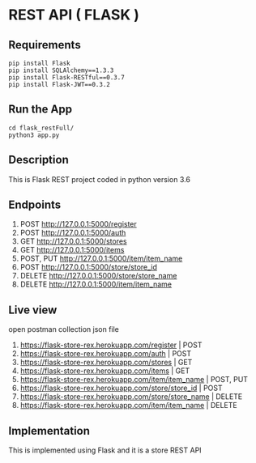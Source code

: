 # REST API ( FLASK )

## Requirements
```
pip install Flask
pip install SQLAlchemy==1.3.3
pip install Flask-RESTful==0.3.7
pip install Flask-JWT==0.3.2
```

## Run the App
```
cd flask_restFull/
python3 app.py
```

## Description
This is Flask REST project coded in python version 3.6

## Endpoints
  1. POST http://127.0.0.1:5000/register
  2. POST http://127.0.0.1:5000/auth
  3. GET http://127.0.0.1:5000/stores
  4. GET http://127.0.0.1:5000/items
  5. POST, PUT http://127.0.0.1:5000/item/item_name
  6. POST http://127.0.0.1:5000/store/store_id
  7. DELETE http://127.0.0.1:5000/store/store_name
  8. DELETE http://127.0.0.1:5000/item/item_name
  
## Live view 
open postman collection json file 
  1. https://flask-store-rex.herokuapp.com/register | POST
  2. https://flask-store-rex.herokuapp.com/auth | POST
  3. https://flask-store-rex.herokuapp.com/stores | GET
  4. https://flask-store-rex.herokuapp.com/items  | GET
  5. https://flask-store-rex.herokuapp.com/item/item_name  | POST, PUT
  6. https://flask-store-rex.herokuapp.com/store/store_id | POST
  7. https://flask-store-rex.herokuapp.com/store/store_name | DELETE
  8. https://flask-store-rex.herokuapp.com/item/item_name | DELETE


## Implementation
This is implemented using Flask and it is a store REST API
